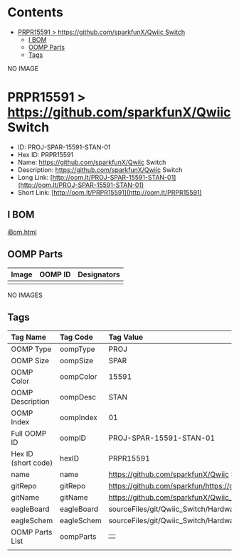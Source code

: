 



Contents
========

* [PRPR15591 > https://github.com/sparkfunX/Qwiic Switch](#prpr15591--httpsgithubcomsparkfunxqwiic-switch)
	* [I BOM](#i-bom)
	* [OOMP Parts](#oomp-parts)
	* [Tags](#tags)
  
NO IMAGE  
# PRPR15591 > https://github.com/sparkfunX/Qwiic Switch

- ID: PROJ-SPAR-15591-STAN-01
- Hex ID: PRPR15591
- Name: https://github.com/sparkfunX/Qwiic Switch
- Description: https://github.com/sparkfunX/Qwiic Switch
- Long Link: [http://oom.lt/PROJ-SPAR-15591-STAN-01](http://oom.lt/PROJ-SPAR-15591-STAN-01)
- Short Link: [http://oom.lt/PRPR15591](http://oom.lt/PRPR15591)

## I BOM
  
[iBom.html](https://htmlpreview.github.io/?https://github.com/oomlout/oomlout_OOMP_projects_V2/blob/main/PROJ/SPAR/15591/STAN/01/ibom.html)
## OOMP Parts
  

|Image|OOMP ID|Designators|
| :--- | :--- | :--- |
||||
  
NO IMAGES  
## Tags
  

|Tag Name|Tag Code|Tag Value|
| :--- | :--- | :--- |
|OOMP Type|oompType|PROJ|
|OOMP Size|oompSize|SPAR|
|OOMP Color|oompColor|15591|
|OOMP Description|oompDesc|STAN|
|OOMP Index|oompIndex|01|
|Full OOMP ID|oompID|PROJ-SPAR-15591-STAN-01|
|Hex ID (short code)|hexID|PRPR15591|
|name|name|https://github.com/sparkfunX/Qwiic Switch|
|gitRepo|gitRepo|https://github.com/sparkfun/https://github.com/sparkfunX/Qwiic_Switch|
|gitName|gitName|https://github.com/sparkfunX/Qwiic_Switch|
|eagleBoard|eagleBoard|sourceFiles/git/Qwiic_Switch/Hardware/Qwiic_Switch.brd|
|eagleSchem|eagleSchem|sourceFiles/git/Qwiic_Switch/Hardware/Qwiic_Switch.sch|
|OOMP Parts List|oompParts|<table><tr><td></td></tr></table>|
||||
